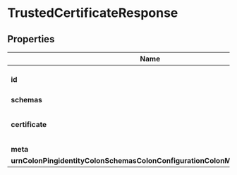 

# TrustedCertificateResponse


## Properties

| Name | Type | Description | Notes |
|------------ | ------------- | ------------- | -------------|
|**id** | **String** | Name of the Trusted Certificate |  |
|**schemas** | **List&lt;EnumtrustedCertificateSchemaUrn&gt;** |  |  [optional] |
|**certificate** | **String** | The PEM-encoded X.509v3 certificate. |  |
|**meta** | [**MetaMeta**](MetaMeta.md) |  |  [optional] |
|**urnColonPingidentityColonSchemasColonConfigurationColonMessagesColon20** | [**MetaUrnPingidentitySchemasConfigurationMessages20**](MetaUrnPingidentitySchemasConfigurationMessages20.md) |  |  [optional] |



